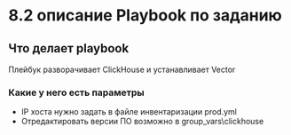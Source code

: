 # 8.2 описание Playbook по заданию


## Что делает playbook
Плейбук разворачивает ClickHouse и устанавливает Vector
### Какие у него есть параметры
 - IP хоста нужно задать в файле инвентаризации prod.yml
 - Отредактировать версии ПО возможно в group_vars\clickhouse
